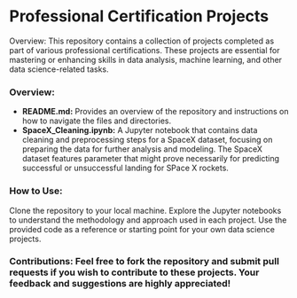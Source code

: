 # **Professional Certification Projects**
Overview: This repository contains a collection of projects completed as part of various professional certifications. These projects are essential for mastering or enhancing skills in data analysis, machine learning, and other data science-related tasks.


### **Overview:**

- **README.md:**   Provides an overview of the repository and instructions on how to navigate the files and directories.
- **SpaceX_Cleaning.ipynb:** A Jupyter notebook that contains data cleaning and preprocessing steps for a SpaceX dataset, focusing on preparing the data for further analysis and modeling. The SpaceX dataset features parameter that might prove necessarily for predicting successful or unsuccessful landing for SPace X  rockets.

### **How to Use:**
Clone the repository to your local machine.
Explore the Jupyter notebooks to understand the methodology and approach used in each project.
Use the provided code as a reference or starting point for your own data science projects.

### **Contributions:** Feel free to fork the repository and submit pull requests if you wish to contribute to these projects. Your feedback and suggestions are highly appreciated!

